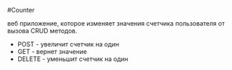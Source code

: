 #Counter 

веб приложение, которое изменяет значения счетчика пользователя от вызова CRUD методов.
- POST - увеличит счетчик на один
- GET - вернет значение
- DELETE - уменьшит счетчик на один
